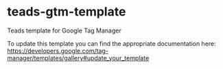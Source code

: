 # teads-gtm-template
Teads template for Google Tag Manager

To update this template you can find the appropriate documentation here: https://developers.google.com/tag-manager/templates/gallery#update_your_template
